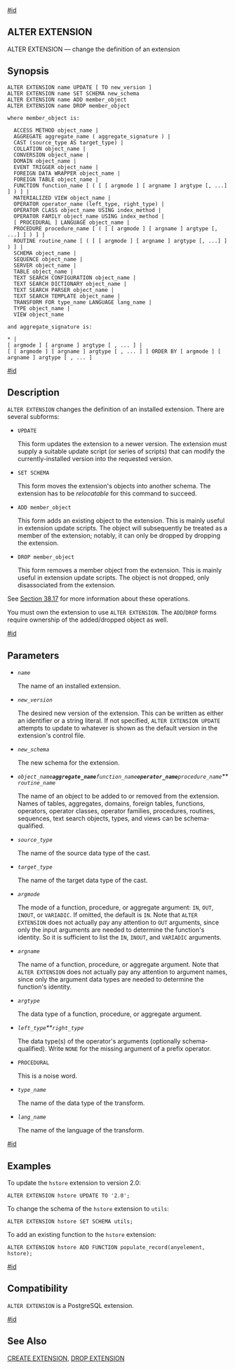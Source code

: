[#id](#SQL-ALTEREXTENSION)

## ALTER EXTENSION

ALTER EXTENSION — change the definition of an extension

## Synopsis

```
ALTER EXTENSION name UPDATE [ TO new_version ]
ALTER EXTENSION name SET SCHEMA new_schema
ALTER EXTENSION name ADD member_object
ALTER EXTENSION name DROP member_object

where member_object is:

  ACCESS METHOD object_name |
  AGGREGATE aggregate_name ( aggregate_signature ) |
  CAST (source_type AS target_type) |
  COLLATION object_name |
  CONVERSION object_name |
  DOMAIN object_name |
  EVENT TRIGGER object_name |
  FOREIGN DATA WRAPPER object_name |
  FOREIGN TABLE object_name |
  FUNCTION function_name [ ( [ [ argmode ] [ argname ] argtype [, ...] ] ) ] |
  MATERIALIZED VIEW object_name |
  OPERATOR operator_name (left_type, right_type) |
  OPERATOR CLASS object_name USING index_method |
  OPERATOR FAMILY object_name USING index_method |
  [ PROCEDURAL ] LANGUAGE object_name |
  PROCEDURE procedure_name [ ( [ [ argmode ] [ argname ] argtype [, ...] ] ) ] |
  ROUTINE routine_name [ ( [ [ argmode ] [ argname ] argtype [, ...] ] ) ] |
  SCHEMA object_name |
  SEQUENCE object_name |
  SERVER object_name |
  TABLE object_name |
  TEXT SEARCH CONFIGURATION object_name |
  TEXT SEARCH DICTIONARY object_name |
  TEXT SEARCH PARSER object_name |
  TEXT SEARCH TEMPLATE object_name |
  TRANSFORM FOR type_name LANGUAGE lang_name |
  TYPE object_name |
  VIEW object_name

and aggregate_signature is:

* |
[ argmode ] [ argname ] argtype [ , ... ] |
[ [ argmode ] [ argname ] argtype [ , ... ] ] ORDER BY [ argmode ] [ argname ] argtype [ , ... ]
```

[#id](#id-1.9.3.11.5)

## Description

`ALTER EXTENSION` changes the definition of an installed extension. There are several subforms:

- `UPDATE`

  This form updates the extension to a newer version. The extension must supply a suitable update script (or series of scripts) that can modify the currently-installed version into the requested version.

- `SET SCHEMA`

  This form moves the extension's objects into another schema. The extension has to be _relocatable_ for this command to succeed.

- `ADD member_object`

  This form adds an existing object to the extension. This is mainly useful in extension update scripts. The object will subsequently be treated as a member of the extension; notably, it can only be dropped by dropping the extension.

- `DROP member_object`

  This form removes a member object from the extension. This is mainly useful in extension update scripts. The object is not dropped, only disassociated from the extension.

See [Section 38.17](extend-extensions) for more information about these operations.

You must own the extension to use `ALTER EXTENSION`. The `ADD`/`DROP` forms require ownership of the added/dropped object as well.

[#id](#id-1.9.3.11.6)

## Parameters

- _`name`_

  The name of an installed extension.

- _`new_version`_

  The desired new version of the extension. This can be written as either an identifier or a string literal. If not specified, `ALTER EXTENSION UPDATE` attempts to update to whatever is shown as the default version in the extension's control file.

- _`new_schema`_

  The new schema for the extension.

- _`object_name`**`aggregate_name`**`function_name`**`operator_name`**`procedure_name`\*\*`routine_name`_

  The name of an object to be added to or removed from the extension. Names of tables, aggregates, domains, foreign tables, functions, operators, operator classes, operator families, procedures, routines, sequences, text search objects, types, and views can be schema-qualified.

- _`source_type`_

  The name of the source data type of the cast.

- _`target_type`_

  The name of the target data type of the cast.

- _`argmode`_

  The mode of a function, procedure, or aggregate argument: `IN`, `OUT`, `INOUT`, or `VARIADIC`. If omitted, the default is `IN`. Note that `ALTER EXTENSION` does not actually pay any attention to `OUT` arguments, since only the input arguments are needed to determine the function's identity. So it is sufficient to list the `IN`, `INOUT`, and `VARIADIC` arguments.

- _`argname`_

  The name of a function, procedure, or aggregate argument. Note that `ALTER EXTENSION` does not actually pay any attention to argument names, since only the argument data types are needed to determine the function's identity.

- _`argtype`_

  The data type of a function, procedure, or aggregate argument.

- _`left_type`\*\*`right_type`_

  The data type(s) of the operator's arguments (optionally schema-qualified). Write `NONE` for the missing argument of a prefix operator.

- `PROCEDURAL`

  This is a noise word.

- _`type_name`_

  The name of the data type of the transform.

- _`lang_name`_

  The name of the language of the transform.

[#id](#id-1.9.3.11.7)

## Examples

To update the `hstore` extension to version 2.0:

```
ALTER EXTENSION hstore UPDATE TO '2.0';
```

To change the schema of the `hstore` extension to `utils`:

```
ALTER EXTENSION hstore SET SCHEMA utils;
```

To add an existing function to the `hstore` extension:

```
ALTER EXTENSION hstore ADD FUNCTION populate_record(anyelement, hstore);
```

[#id](#id-1.9.3.11.8)

## Compatibility

`ALTER EXTENSION` is a PostgreSQL extension.

[#id](#SQL-ALTEREXTENSION-SEE-ALSO)

## See Also

[CREATE EXTENSION](sql-createextension), [DROP EXTENSION](sql-dropextension)
